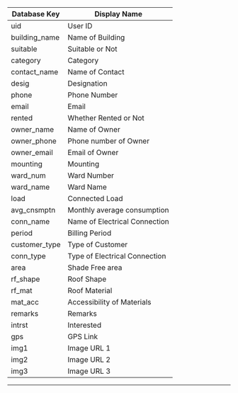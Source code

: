 | Database Key  | Display Name                  |
| ------------- | ----------------------------- |
| uid           | User ID                       |
| building_name | Name of Building              |
| suitable      | Suitable or Not               |
| category      | Category                      |
| contact_name  | Name of Contact               |
| desig         | Designation                   |
| phone         | Phone Number                  |
| email         | Email                         |
| rented        | Whether Rented or Not         |
| owner_name    | Name of Owner                 |
| owner_phone   | Phone number of Owner         |
| owner_email   | Email of Owner                |
| mounting      | Mounting                      |
| ward_num      | Ward Number                   |
| ward_name     | Ward Name                     |
| load          | Connected Load                |
| avg_cnsmptn   | Monthly average consumption   |
| conn_name     | Name of Electrical Connection |
| period        | Billing Period                |
| customer_type | Type of Customer              |
| conn_type     | Type of Electrical Connection |
| area          | Shade Free area               |
| rf_shape      | Roof Shape                    |
| rf_mat        | Roof Material                 |
| mat_acc       | Accessibility of Materials    |
| remarks       | Remarks                       |
| intrst        | Interested                    |
| gps           | GPS Link                      |
| img1          | Image URL 1                   |
| img2          | Image URL 2                   |
| img3          | Image URL 3                   |

---
